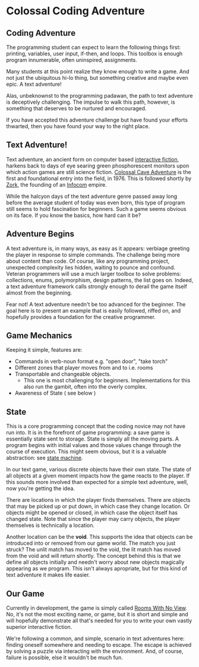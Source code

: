 # Colossal Coding Adventure

## Coding Adventure
The programming student can expect to learn the following things first: printing, variables, user input, if-then, and loops.  This toolbox is enough program innumerable, often uninspired, assignments.

Many students at this point realize they know enough to write a game.  And not just the ubiquitous hi-lo thing, but something creative and maybe even epic.  A text adventure!

Alas, unbeknownst to the programming padawan, the path to text adventure is deceptively challenging.  The impulse to walk this path, however, is something that deserves to be nurtured and encouraged.

If you have accepted this adventure challenge but have found your efforts thwarted, then you have found your way to the right place.

## Text Adventure!
Text adventure, an ancient form on computer based [interactive fiction](https://en.wikipedia.org/wiki/Interactive_fiction), harkens back to days of eye searing green phosphorescent monitors upon which action games are still science fiction.  [Colossal Cave Adventure](https://en.wikipedia.org/wiki/Colossal_Cave_Adventure) is the first and foundational entry into the field, in 1976.  This is followed shortly by [Zork](https://en.wikipedia.org/wiki/Zork), the founding of an [Infocom](https://en.wikipedia.org/wiki/Infocom) empire.

While the halcyon days of the text adventure genre passed away long before the average student of today was even born, this type of program still seems to hold fascination for beginners.  Such a game seems obvious on its face.  If you know the basics, how hard can it be?

## Adventure Begins
A text adventure is, in many ways, as easy as it appears: verbiage greeting the player in response to simple commands.  The challenge being more about content than code.  Of course, like any programming project, unexpected complexity lies hidden, waiting to pounce and confound.  Veteran programmers will use a much larger toolbox to solve problems: collections, enums, polymorphism, design patterns, the list goes on.  Indeed, a text adventure framework calls strongly enough to derail the game itself almost from the beginning.

Fear not!  A text adventure needn't be too advanced for the beginner.  The goal here is to present an example that is easily followed, riffed on, and hopefully provides a foundation for the creative programmer.

## Game Mechanics
Keeping it simple, features are:
* Commands in verb-noun format e.g. "open door", "take torch"
* Different zones that player moves from and to i.e. rooms
* Transportable and changeable objects.
  * This one is most challenging for beginners.  Implementations for this also run the gambit, often into the overly complex.
* Awareness of State ( see below )

## State
This is a core programming concept that the coding novice may not have run into.  It is in the forefront of game programming: a save game is essentially state sent to storage.  State is simply all the moving parts.  A program begins with initial values and those values change through the course of execution.  This might seem obvious, but it is a valuable abstraction: see [state machine](https://en.wikipedia.org/wiki/Finite-state_machine).

In our text game, various discrete objects have their own state.  The state of all objects at a given moment impacts how the game reacts to the player.  If this sounds more involved than expected for a simple text adventure, well, now you're getting the idea.

There are locations in which the player finds themselves.  There are objects that may be picked up or put down, in which case they change location.  Or objects might be opened or closed, in which case the object itself has changed state.  Note that since the player may carry objects, the player themselves is technically a location.

Another location can be the **void**.  This supports the idea that objects can be introduced into or removed from our game world.  The match you just struck?  The unlit match has moved to the void, the lit match has moved from the void and will return shortly.  The concept behind this is that we define all objects initially and needn't worry about new objects magically appearing as we program.  This isn't always apropriate, but for this kind of text adventure it makes life easier.

## Our Game
Currently in development, the game is simply called [Rooms With No View](https://github.com/Baavgai/ColossalCodingAdventure/Rooms).  No, it's not the most exciting name, or game, but it is short and simple and will hopefully demonstrate all that's needed for you to write your own vastly superior interactive fiction.

We're following a common, and simple, scenario in text adventures here: finding oneself somewhere and needing to escape.  The escape is achieved by solving a puzzle via interacting with the environment.  And, of course, failure is possible, else it wouldn't be much fun.
